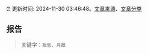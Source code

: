 :alarm_clock: 更新时间: 2024-11-30 03:46:48。[文章来源](/README.md)、[文章分类](/TAGS.md)

## 报告


> 关键字：`报告`、`月报`



